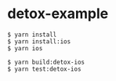 # detox-example

```
$ yarn install
$ yarn install:ios
$ yarn ios

$ yarn build:detox-ios
$ yarn test:detox-ios
```
